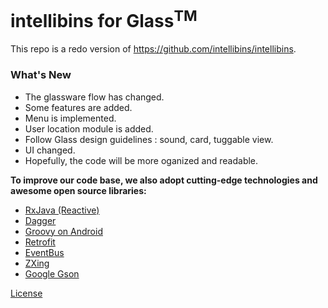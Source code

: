 intellibins for Glass<sup>TM</sup>
======================

This repo is a redo version of https://github.com/intellibins/intellibins.

### What's New

* The glassware flow has changed.
* Some features are added.
* Menu is implemented.
* User location module is added.
* Follow Glass design guidelines : sound, card, tuggable view.
* UI changed.
* Hopefully, the code will be more oganized and readable.

**To improve our code base, we also adopt cutting-edge technologies and awesome open source libraries:** 
* [RxJava (Reactive)](https://github.com/ReactiveX/RxJava)
* [Dagger](http://square.github.io/dagger/) 
* [Groovy on Android](http://melix.github.io/blog/2014/06/grooid.html)
* [Retrofit](http://square.github.io/retrofit/)
* [EventBus](https://github.com/greenrobot/EventBus)
* [ZXing](https://github.com/zxing/zxing)
* [Google Gson](https://sites.google.com/site/gson/)

[License](https://raw.githubusercontent.com/intellibins/intellibins-for-glass/master/LICENSE)
